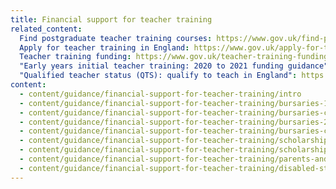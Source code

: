 ```yaml
---
title: Financial support for teacher training
related_content:
  Find postgraduate teacher training courses: https://www.gov.uk/find-postgraduate-teacher-training-courses
  Apply for teacher training in England: https://www.gov.uk/apply-for-teacher-training
  Teacher training funding: https://www.gov.uk/teacher-training-funding
  "Early years initial teacher training: 2020 to 2021 funding guidance": https://www.gov.uk/guidance/early-years-initial-teacher-training-2020-to-2021-funding-guidance
  "Qualified teacher status (QTS): qualify to teach in England": https://www.gov.uk/guidance/qualified-teacher-status-qts
content:
  - content/guidance/financial-support-for-teacher-training/intro
  - content/guidance/financial-support-for-teacher-training/bursaries-1
  - content/guidance/financial-support-for-teacher-training/bursaries-cta
  - content/guidance/financial-support-for-teacher-training/bursaries-2
  - content/guidance/financial-support-for-teacher-training/bursaries-cta-2
  - content/guidance/financial-support-for-teacher-training/scholarships
  - content/guidance/financial-support-for-teacher-training/scholarships-cta
  - content/guidance/financial-support-for-teacher-training/parents-and-carers
  - content/guidance/financial-support-for-teacher-training/disabled-students
---
```

